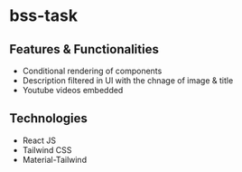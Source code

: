 # bss-task

## Features & Functionalities
* Conditional rendering of components
* Description filtered in UI with the chnage of image & title
* Youtube videos embedded

## Technologies
* React JS
* Tailwind CSS
* Material-Tailwind